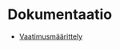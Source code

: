# Dokumentaatio
- [Vaatimusmäärittely](https://github.com/rudolf-heiskanen/rudolf-ohjelmistotekniikka/blob/main/harjoitustyo/dokumentaatio/vaatimusmaarittely.md)
